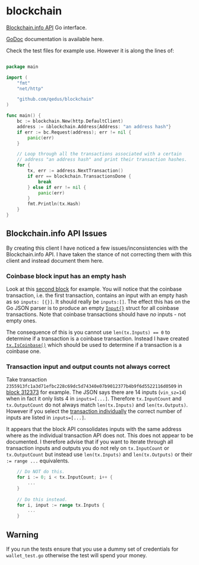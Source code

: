 # blockchain

[Blockchain.info API](https://blockchain.info/api) Go interface.

[GoDoc](http://godoc.org/github.com/qedus/blockchain) documentation is available here.

Check the test files for example use. However it is along the lines of:

```go

package main

import (
	"fmt"
	"net/http"

	"github.com/qedus/blockchain"
)

func main() {
	bc := blockchain.New(http.DefaultClient)
	address := &blockchain.Address{Address: "an address hash"}
	if err := bc.Request(address); err != nil {
		panic(err)
	}

	// Loop through all the transactions associated with a certain
	// address "an address hash" and print their transaction hashes.
	for {
		tx, err := address.NextTransaction()
		if err == blockchain.TransactionsDone {
			break
		} else if err != nil {
			panic(err)
		}
		fmt.Println(tx.Hash)
	}
}
```

## Blockchain.info API Issues
By creating this client I have noticed a few issues/inconsistencies with the Blockchain.info API. I have taken the stance of not correcting them with this client and instead document them here.

### Coinbase block input has an empty hash
Look at this [second block](https://blockchain.info/block-height/1?format=json) for example. You will notice that the coinbase transaction, i.e. the first transaction, contains an input with an empty hash as so `inputs: [{}]`. It should really be `inputs:[]`. The effect this has on the Go JSON parser is to produce an empty [`Input{}`](https://github.com/qedus/blockchain/blob/master/transaction.go#L15) struct for all coinbase transactions. Note that coinbase transactions should have *no* inputs - not empty ones.

The consequence of this is you cannot use `len(tx.Inputs) == 0` to determine if a transaction is a coinbase transaction. Instead I have created [`tx.IsCoinbase()`](https://github.com/qedus/blockchain/blob/master/transaction.go#L53) which should be used to determine if a transaction is a coinbase one.

### Transaction input and output counts not always correct
Take transaction `2355913fc1a3d71efbc228c69dc5d74340e07b9012377b4b9f6d5522116d0509` in [block 312373](https://blockchain.info/block/312373?format=json) for example. The JSON says there are 14 inputs (`vin_sz=14`) when in fact it only lists 4 in `inputs=[...]`. Therefore `tx.InputCount` and `tx.OutputCount` do not always match `len(tx.Inputs)` and `len(tx.Outputs)`. However if you select the [transaction individually](https://blockchain.info/rawtx/2355913fc1a3d71efbc228c69dc5d74340e07b9012377b4b9f6d5522116d0509) the correct number of inputs are listed in `inputs=[...]`.

It appears that the block API consolidates inputs with the same address where as the individual transaction API does not. This does not appear to be documented. I therefore advise that if you want to iterate through all transaction inputs and outputs you do not rely on `tx.InputCount` or `tx.OutputCount` but instead use `len(tx.Inputs)` and `len(tx.Outputs)` or their `:= range ...` equivalents.

```go
    // Do NOT do this.
    for i := 0; i < tx.InputCount; i++ {
        ...
    }
    
    // Do this instead.
    for i, input := range tx.Inputs {
        ...
    }
```

## Warning
If you run the tests ensure that you use a dummy set of credentials for `wallet_test.go` otherwise the test will spend your money. 
